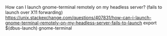 How can I launch gnome-terminal remotely on my headless server? (fails to launch over X11 forwarding)
https://unix.stackexchange.com/questions/407831/how-can-i-launch-gnome-terminal-remotely-on-my-headless-server-fails-to-launch
export $(dbus-launch)
gnome-terminal

